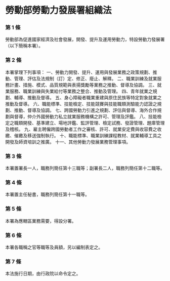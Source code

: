 # 勞動部勞動力發展署組織法

### 第 1 條

勞動部為促進國家經濟及社會發展，開發、提升及運用勞動力，特設勞動力發展署（以下簡稱本署）。

### 第 2 條

本署掌理下列事項：
一、勞動力開發、提升、運用與發展業務之政策規劃、推動、管理、評估及法規制（訂）定、修正、廢止、解釋。
二、職業訓練及就業服務計畫、措施、模式、品質規範與表揚獎勵等業務之推動、督導及協調。
三、就業服務、職業訓練與失業給付等業務之整合、推動及管理。
四、青年就業之規劃、輔導、推動及督導。
五、身心障礙者職業重建與原住民族等特定對象就業之推動及督導。
六、職能標準、技能檢定、技能競賽與技能職類測驗能力認證之規劃、推動、督導及協調。
七、跨國勞動力引進之規劃、評估與督導、海外合作規劃與督導，仲介外國勞動力私立就業服務機構之許可、管理及評鑑。
八、技能檢定之職類開發、基準建立、場地評鑑、監評管理、檢定試務、發證管理、題庫管理及稽核。
九、雇主聘僱跨國勞動者工作之審核、許可、就業安定費與收容費之收繳、催繳及移送強制執行。
十、職能標準、職業訓練課程教材、就業輔導工具之開發及師資培訓之推廣。
十一、其他勞動力發展業務管理事項。

### 第 3 條

本署置署長一人，職務列簡任第十三職等；副署長二人，職務列簡任第十二職等。

### 第 4 條

本署置主任秘書，職務列簡任第十一職等。

### 第 5 條

本署為應轄區業務需要，得設分署。

### 第 6 條

本署各職稱之官等職等及員額，另以編制表定之。

### 第 7 條

本法施行日期，由行政院以命令定之。
